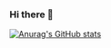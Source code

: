 ### Hi there 👋

[![Anurag's GitHub stats](https://github-readme-stats.vercel.app/api?username=cellfusion)](https://github.com/anuraghazra/github-readme-stats)


<!--
**cellfusion/cellfusion** is a ✨ _special_ ✨ repository because its `README.md` (this file) appears on your GitHub profile.

Here are some ideas to get you started:

- 🔭 I’m currently working on ...
- 🌱 I’m currently learning ...
- 👯 I’m looking to collaborate on ...
- 🤔 I’m looking for help with ...
- 💬 Ask me about ...
- 📫 How to reach me: ...
- 😄 Pronouns: ...
- ⚡ Fun fact: ...
-->
